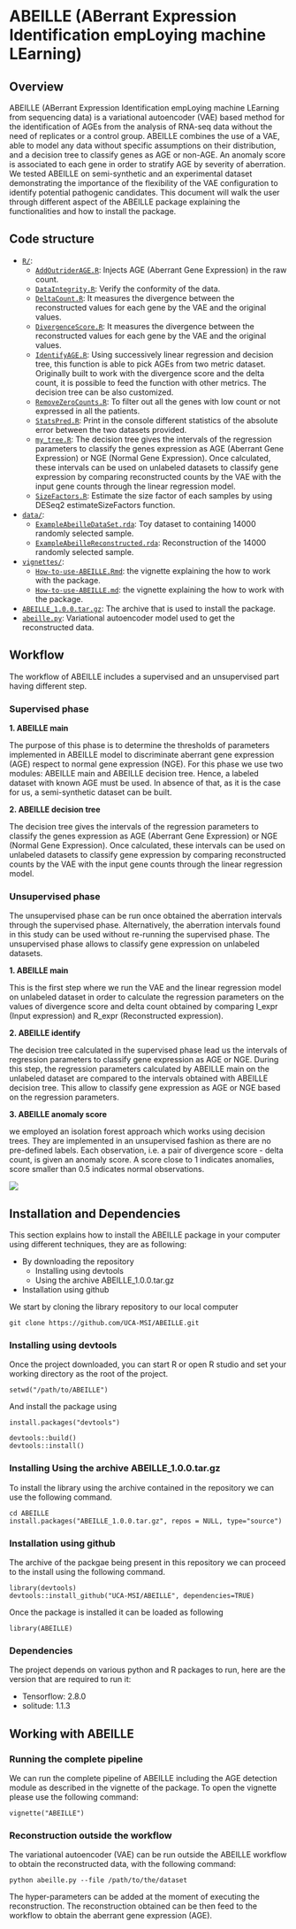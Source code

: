# ABEILLE (ABerrant Expression Identification empLoying machine LEarning)

## Overview

ABEILLE (ABerrant Expression Identification empLoying machine LEarning from sequencing data) is a variational autoencoder (VAE) based method for the identification of AGEs from the analysis of RNA-seq data without the need of replicates or a control group. ABEILLE combines the use of a VAE, able to model any data without specific assumptions on their distribution, and a decision tree to classify genes as AGE or non-AGE. An anomaly score is associated to each gene in order to stratify AGE by severity of aberration. We tested ABEILLE on semi-synthetic and an experimental dataset demonstrating the importance of the flexibility of the VAE configuration to identify potential pathogenic candidates. 
This document will walk the user through different aspect of the ABEILLE package explaining the functionalities and how to install the package.

## Code structure

* [`R/`](R/):
    * [`AddOutriderAGE.R`](R/AddOutriderAGE.R): Injects AGE (Aberrant Gene Expression) in the raw count.
    * [`DataIntegrity.R`](R/DataIntegrity.R): Verify the conformity of the data.
    * [`DeltaCount.R`](R/DeltaCount.R): It measures the divergence between the reconstructed values for each gene by the VAE and the original values.
    * [`DivergenceScore.R`](R/DivergenceScore.R): It measures the divergence between the reconstructed values for each gene by the VAE and the original values.
    * [`IdentifyAGE.R`](R/IdentifyAGE.R): Using successively linear regression and decision tree, this function is able to pick AGEs from two metric dataset. Originally built to work with the divergence score and the delta count, it is possible to feed the function with other metrics. The decision tree can be also customized.
    * [`RemoveZeroCounts.R`](R/RemoveZeroCounts.R): To filter out all the genes with low count or not expressed in all the patients.
    * [`StatsPred.R`](R/StatsPred.R): Print in the console different statistics of the absolute error between the two datasets provided.
    * [`my_tree.R`](R/my_tree.R): The decision tree gives the intervals of the regression parameters to classify the genes expression as AGE (Aberrant Gene Expression) or NGE (Normal Gene Expression). Once calculated, these intervals can be used on unlabeled datasets to classify gene expression by comparing reconstructed counts by the VAE with the input gene counts through the linear regression model.
    * [`SizeFactors.R`](R/SizeFactors.R): Estimate the size factor of each samples by using DESeq2 estimateSizeFactors function.
* [`data/`](data/):
    * [`ExampleAbeilleDataSet.rda`](data/ExampleAbeilleDataSet.rda): Toy dataset to containing 14000 randomly selected sample.
    * [`ExampleAbeilleReconstructed.rda`](data/ExampleAbeilleReconstructed.rda): Reconstruction of the 14000 randomly selected sample.
* [`vignettes/`](vignettes/):
    * [`How-to-use-ABEILLE.Rmd`](vignettes/How-to-use-ABEILLE.Rmd): the vignette explaining the how to work with the package.
    * [`How-to-use-ABEILLE.md`](vignettes/How-to-use-ABEILLE.md): the vignette explaining the how to work with the package.
* [`ABEILLE_1.0.0.tar.gz`](https://github.com/uca-mdlab/ABEILLE/ABEILLE_1.0.0.tar.gz): The archive that is used to install the package.
* [`abeille.py`](https://github.com/uca-mdlab/ABEILLE/abeille.py): Variational autoencoder model used to get the reconstructed data.


## Workflow
The workflow of ABEILLE includes a supervised and an unsupervised part having different step.

### Supervised phase

**1. ABEILLE main**

The purpose of this phase is to determine the thresholds of parameters implemented in ABEILLE model to discriminate aberrant gene expression (AGE) respect to normal gene expression (NGE). For this phase we use two modules: ABEILLE main and ABEILLE decision tree. Hence, a labeled dataset with known AGE must be used. In absence of that, as it is the case for us, a semi-synthetic dataset can be built.

**2. ABEILLE decision tree**

The decision tree gives the intervals of the regression parameters to classify the genes expression as AGE (Aberrant Gene Expression) or NGE (Normal Gene Expression). Once calculated, these intervals can be used on unlabeled datasets to classify gene expression by comparing reconstructed counts by the VAE with the input gene counts through the linear regression model.

### Unsupervised phase 

The unsupervised phase can be run once obtained the aberration intervals through the supervised phase. Alternatively, the aberration intervals found in this study can be used without re-running the supervised phase. The unsupervised phase allows to classify gene expression on unlabeled datasets. 

**1. ABEILLE main**

This is the first step where we run the VAE and the linear regression model on unlabeled dataset in order to calculate the regression parameters on the values of divergence score and delta count obtained by comparing I_expr (Input expression) and R_expr (Reconstructed expression).

**2. ABEILLE identify**

The decision tree calculated in the supervised phase lead us the intervals of regression parameters to classify gene expression as AGE or NGE. During this step, the regression parameters calculated by ABEILLE main on the unlabeled dataset are compared to the intervals obtained with ABEILLE decision tree. This allow to classify gene expression as AGE or NGE based on the regression parameters.

**3. ABEILLE anomaly score**

we employed an isolation forest approach which works using decision trees. They are implemented in an unsupervised fashion as there are no pre-defined labels. Each observation, i.e. a pair of divergence score - delta count, is given an anomaly score. A score close to 1 indicates anomalies, score smaller than 0.5 indicates normal observations.

![](./assets/abeille_new_workflow.png)

## Installation and Dependencies

This section explains how to install the ABEILLE package in your computer using different techniques, they are as following:

- By downloading the repository 
  * Installing using devtools
  * Using the archive ABEILLE_1.0.0.tar.gz
- Installation using github


We start by cloning the library repository to our local computer 

[comment]: <> (Will have to be modified when moving the code to the MSI repository.)
```
git clone https://github.com/UCA-MSI/ABEILLE.git
```

### Installing using devtools

Once the project downloaded, you can start R or open R studio and set your working directory as the root of the project.
```
setwd("/path/to/ABEILLE")
```

And install the package using 
```
install.packages("devtools")

devtools::build()
devtools::install()
```

### Installing Using the archive ABEILLE_1.0.0.tar.gz
 
To install the library using the archive contained in the repository we can use the following command.
```
cd ABEILLE
install.packages("ABEILLE_1.0.0.tar.gz", repos = NULL, type="source")
```

### Installation using github

The archive of the packgae being present in this repository we can proceed to the install using the following command.

```
library(devtools)
devtools::install_github("UCA-MSI/ABEILLE", dependencies=TRUE)
```

Once the package is installed it can be loaded as following 

```
library(ABEILLE)
```

### Dependencies

The project depends on various python and R packages to run, here are the version that are required to run it:

- Tensorflow: 2.8.0
- solitude: 1.1.3

## Working with ABEILLE

### Running the complete pipeline

We can run the complete pipeline of ABEILLE including the AGE detection module as described in the vignette of the package.
To open the vignette please use the following command:

```
vignette("ABEILLE")
```

### Reconstruction outside the workflow 

The variational autoencoder (VAE) can be run outside the ABEILLE workflow to obtain the reconstructed data, with the following command:

```
python abeille.py --file /path/to/the/dataset
```
The hyper-parameters can be added at the moment of executing the reconstruction. The reconstruction obtained can be then feed to the workflow to obtain the aberrant gene expression (AGE).

